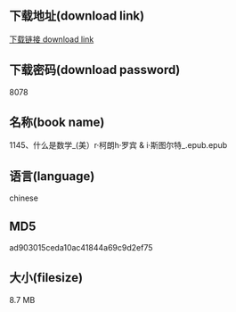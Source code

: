 ## 下载地址(download link)
[下载链接 download link](https://voluble-croquembouche-d321dc.netlify.app/?s=1145%E3%80%81%E4%BB%80%E4%B9%88%E6%98%AF%E6%95%B0%E5%AD%A6_%28%E7%BE%8E%EF%BC%89r%C2%B7%E6%9F%AF%E6%9C%97h%C2%B7%E7%BD%97%E5%AE%BE+%26+i%C2%B7%E6%96%AF%E5%9B%BE%E5%B0%94%E7%89%B9_.epub)

## 下载密码(download password)
8078

## 名称(book name)
1145、什么是数学_(美）r·柯朗h·罗宾 & i·斯图尔特_.epub.epub

## 语言(language)
chinese

## MD5
ad903015ceda10ac41844a69c9d2ef75

## 大小(filesize)
8.7 MB
